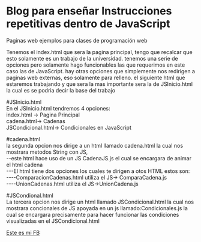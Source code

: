 # Blog para enseñar Instrucciones repetitivas dentro de JavaScript
Paginas web ejemplos para clases de programación web

Tenemos el index.html que sera la pagina principal, tengo que recalcar que esto solamente es un trabajo de la universidad.
tenemos una serie de opciones pero solamente hago funcionables las que requerimos en este caso las de JavaScript.
hay otras opciones que simplemente nos redirigen a paginas web externas, eso solamente para relleno.
el siguiente html que estaremos trabajando y que sera la mas importante sera la de JSInicio.html la cual es se podria decir la base del trabajo<br />

#JSInicio.html<br />
En el JSInicio.html tendremos 4 opciones:<br />
index.html -> Pagina Principal<br />
cadena.html-> Cadenas<br />
JSCondicional.html-> Condicionales en JavaScript<br />

#cadena.html<br />
la segunda opcion nos dirige a un html llamado cadena.html la cual nos mostrara metodos String con JS, <br />
--este html hace uso de un JS CadenaJS.js el cual se encargara de animar el html cadena<br />
---El html tiene dos opciones los cuales te dirigen a otos HTML estos son:<br />
----ComparacionCadenas.html utiliza el JS-> ComparaCadena.js<br />
----UnionCadenas.html utiliza el JS->UnionCadena.js<br />

#JSCondional.html<br />
La tercera opcion nos dirige  un html llamado JSCondicional.html la cual nos mostrara concionales de JS apoyada en un js llamado:Condicionales.js la cual se encargara precisamente para hacer funcionar las condiciones visualizadas en el JSCondicional.html


[Este es mi FB](https://www.facebook.com/CarlosUlisesOcampoS)

